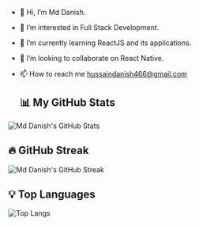- 👋 Hi, I’m Md Danish.
- 👀 I’m interested in Full Stack Development.
- 🌱 I’m currently learning ReactJS and its applications. 
- 💞️ I’m looking to collaborate on React Native.
- 📫 How to reach me hussaindanish466@gmail.com
  
  ## 📊 My GitHub Stats
![Md Danish's GitHub Stats](https://github-readme-stats.vercel.app/api?username=MdDanish11&show_icons=true&theme=dark&count_private=true)



## 🔥 GitHub Streak
![Md Danish's GitHub Streak](https://github-readme-streak-stats.herokuapp.com/?user=MdDanish11&theme=dark)




## 💡 Top Languages
![Top Langs](https://github-readme-stats.vercel.app/api/top-langs/?username=MdDanish11&layout=compact&theme=dark)

<!---
MdDanish11/MdDanish11 is a ✨ special ✨ repository because its `README.md` (this file) appears on your GitHub profile.
You can click the Preview link to take a look at your changes.
--->
